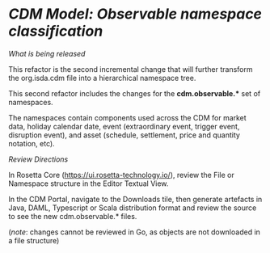 # *CDM Model: Observable namespace classification*

_What is being released_

This refactor is the second incremental change that will further transform the org.isda.cdm file into a hierarchical namespace tree.
 
This second refactor includes the changes for the __cdm.observable.*__ set of namespaces.

The namespaces contain components used across the CDM for market data, holiday calendar date, event (extraordinary event, trigger event, disruption event), and asset (schedule, settlement, price and quantity notation, etc).

_Review Directions_

In Rosetta Core (https://ui.rosetta-technology.io/), review the File or Namespace structure in the Editor Textual View.

In the CDM Portal, navigate to the Downloads tile, then generate artefacts in Java, DAML, Typescript or Scala distribution format and review the source to see the new cdm.observable.* files.

(*note*: changes cannot be reviewed in Go, as objects are not downloaded in a file structure)